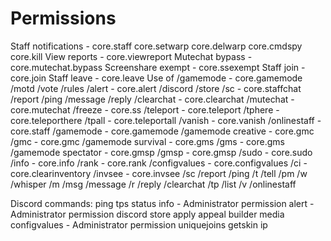# Permissions

Staff notifications - core.staff core.setwarp core.delwarp core.cmdspy core.kill View reports - core.viewreport Mutechat bypass - core.mutechat.bypass Screenshare exempt - core.ssexempt Staff join - core.join Staff leave - core.leave Use of /gamemode - core.gamemode /motd /vote /rules /alert - core.alert /discord /store /sc - core.staffchat /report /ping /message /reply /clearchat - core.clearchat /mutechat - core.mutechat /freeze - core.ss /teleport - core.teleport /tphere - core.teleporthere /tpall - core.teleportall /vanish - core.vanish /onlinestaff - core.staff /gamemode - core.gamemode /gamemode creative - core.gmc /gmc - core.gmc /gamemode survival - core.gms /gms - core.gms /gamemode spectator - core.gmsp /gmsp - core.gmsp /sudo - core.sudo /info - core.info /rank - core.rank /configvalues - core.configvalues /ci - core.clearinventory /invsee - core.invsee /sc /report /ping /t /tell /pm /w /whisper /m /msg /message /r /reply /clearchat /tp /list /v /onlinestaff

Discord commands: ping tps status info - Administrator permission alert - Administrator permission discord store apply appeal builder media configvalues - Administrator permission uniquejoins getskin ip
